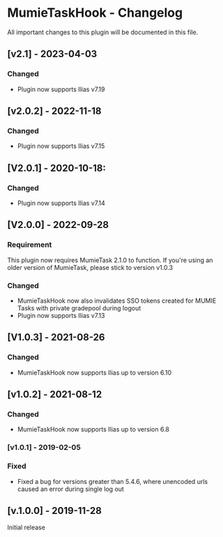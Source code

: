 # MumieTaskHook - Changelog

All important changes to this plugin will be documented in this file.
## [v2.1] - 2023-04-03
### Changed
- Plugin now supports Ilias v7.19 


## [v2.0.2] - 2022-11-18
### Changed
- Plugin now supports Ilias v7.15

## [V2.0.1] - 2020-10-18:
### Changed
- Plugin now supports Ilias v7.14 

## [V2.0.0] - 2022-09-28
### Requirement
This plugin now requires MumieTask 2.1.0 to function. If you're using an older version of MumieTask, please stick to version v1.0.3 

### Changed
- MumieTaskHook now also invalidates SSO tokens created for MUMIE Tasks with private gradepool during logout
- Plugin now supports Ilias v7.13
  
## [V1.0.3] - 2021-08-26
### Changed
- MumieTaskHook now supports Ilias up to version 6.10

## [v1.0.2] - 2021-08-12
### Changed
- MumieTaskHook now supports Ilias up to version 6.8

### [v1.0.1] - 2019-02-05

### Fixed
- Fixed a bug for versions greater than 5.4.6, where unencoded urls caused an error during single log out

## [v.1.0.0] - 2019-11-28
Initial release
